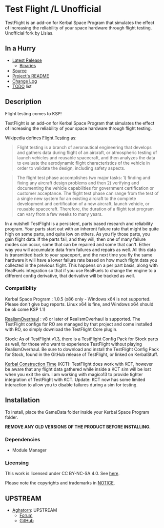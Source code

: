 # Test Flight /L Unofficial

TestFlight is an add-on for Kerbal Space Program that simulates the effect of increasing the reliability of your space hardware through flight testing.﻿ Unofficial fork by Lisias.


## In a Hurry

* [Latest Release](https://github.com/net-lisias-kspu/TestFlight/releases)
	+ [Binaries](https://github.com/net-lisias-kspu/TestFlight/tree/Archive)
* [Source](https://github.com/net-lisias-kspu/TestFlight)
* [Project's README](https://github.com/net-lisias-kspu/TestFlight/blob/master/README.md)
* [Change Log](./CHANGE_LOG.md)
* [TODO](./TODO.md) list


## Description

Flight testing comes to KSP!

TestFlight is an add-on for Kerbal Space Program that simulates the effect of increasing the reliability of your space hardware through flight testing.﻿

Wikipedia defines [Flight Testing](https://en.wikipedia.org/wiki/Flight_test) as:

> Flight testing is a branch of aeronautical engineering that develops and gathers data during flight of an aircraft, or atmospheric testing of launch vehicles and reusable spacecraft, and then analyzes the data to evaluate the aerodynamic flight characteristics of the vehicle in order to validate the design, including safety aspects.

> The flight test phase accomplishes two major tasks:  1) finding and fixing any aircraft design problems and then 2) verifying and documenting the vehicle capabilities for government certification or customer acceptance. The flight test phase can range from the test of a single new system for an existing aircraft to the complete development and certification of a new aircraft, launch vehicle, or reusable spacecraft. Therefore, the duration of a flight test program can vary from a few weeks to many years.

In a nutshell TestFlight is a persistent, parts based research and reliability program. Your parts start out with an inherent failure rate that might be quite high on some parts, and quite low on others. As you fly those parts, you gain flight data. If the parts fail, and they will, then one of many failure modes can occur, some that can be repaired and some that can't. Either way you will accumulate data from failures and repairs as well. All this data is transmitted back to your spaceport, and the next time you fly the same hardware it will have a lower failure rate based on how much flight data you collected in the previous flight. This happens on a per part basis, along with RealFuels integration so that if you use RealFuels to change the engine to a different config derivative, that derivative will be tracked as well.

### Compatiblity

Kerbal Space Program : 1.0.5 (x86 only - Windows x64 is not supported.  Please don't give bug reports.  Linux x64 is fine, and Windows x64 should be ok come KSP 1.1)

[RealismOverhaul](https://forum.kerbalspaceprogram.com/threads/99966-0-90-Realism-Overhaul-7-0-7-2015-032) : v8 or later of RealismOverhaul is supported. The TestFlight configs for RO are managed by that project and come installed with RO, so simply download the TestFlight Core plugin.

Stock: As of TestFlight v1.3, there is a TestFlight Config Pack for Stock parts as well, for those who want to experience TestFlight without playing RealismOverhaul. Be sure to download and install the TestFlight Config Pack for Stock, found in the GitHub release of TestFlight, or linked on KerbalStuff.

[Kerbal Construction Time](https://forum.kerbalspaceprogram.com/threads/92377-0-90-Kerbal-Construction-Time-1-1-2-%2812-27-14%29-Unrapid-Planned-Assembly) (KCT): TestFlight does work with KCT, however be aware that any flight data gathered while inside a KCT sim will be lost when you exit the sim. I am working with magico13 to provide tighter integration of TestFlight with KCT. Update: KCT now has some limited interaction to allow you to disable failures during a sim for testing.


## Installation

To install, place the GameData folder inside your Kerbal Space Program folder.

**REMOVE ANY OLD VERSIONS OF THE PRODUCT BEFORE INSTALLING**.

### Dependencies

* Module Manager


### Licensing
This work is licensed under CC BY-NC-SA 4.0. See [here](./LICENSE).

Please note the copyrights and trademarks in [NOTICE](./NOTICE).


## UPSTREAM

* [Aghatorn](https://forum.kerbalspaceprogram.com/index.php?/profile/99662-agathorn/): UPSTREAM
	+ [Forum](https://forum.kerbalspaceprogram.com/index.php?/topic/99043-122-testflight-v180-01-may-2017-bring-flight-testing-to-ksp/)
	+ [GitHub](https://github.com/KSP-RO/TestFlight)
